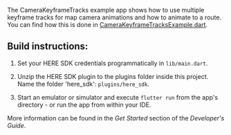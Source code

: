 The CameraKeyframeTracks example app shows how to use multiple keyframe tracks for map camera animations and how to animate to a route. You can find how this is done in [CameraKeyframeTracksExample.dart](lib/CameraKeyframeTracksExample.dart).

Build instructions:
-------------------

1) Set your HERE SDK credentials programmatically in `lib/main.dart`.

2) Unzip the HERE SDK plugin to the plugins folder inside this project. Name the folder 'here_sdk': `plugins/here_sdk`.

3) Start an emulator or simulator and execute `flutter run` from the app's directory - or run the app from within your IDE.

More information can be found in the _Get Started_ section of the _Developer's Guide_.
